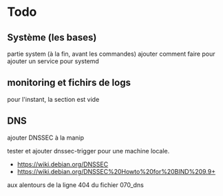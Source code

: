 # Todo


## Système (les bases)

partie system (à la fin, avant les commandes) ajouter comment faire pour ajouter
un service pour systemd

## monitoring et fichirs de logs
    
pour l'instant, la section est vide 


## DNS

ajouter DNSSEC à la manip 

tester et ajouter dnssec-trigger pour une machine locale. 

- https://wiki.debian.org/DNSSEC
- https://wiki.debian.org/DNSSEC%20Howto%20for%20BIND%209.9+

aux alentours de la ligne 404 du fichier 070_dns
